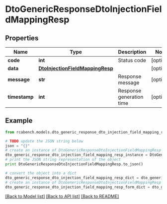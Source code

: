 # DtoGenericResponseDtoInjectionFieldMappingResp


## Properties

Name | Type | Description | Notes
------------ | ------------- | ------------- | -------------
**code** | **int** | Status code | [optional] 
**data** | [**DtoInjectionFieldMappingResp**](DtoInjectionFieldMappingResp.md) |  | [optional] 
**message** | **str** | Response message | [optional] 
**timestamp** | **int** | Response generation time | [optional] 

## Example

```python
from rcabench.models.dto_generic_response_dto_injection_field_mapping_resp import DtoGenericResponseDtoInjectionFieldMappingResp

# TODO update the JSON string below
json = "{}"
# create an instance of DtoGenericResponseDtoInjectionFieldMappingResp from a JSON string
dto_generic_response_dto_injection_field_mapping_resp_instance = DtoGenericResponseDtoInjectionFieldMappingResp.from_json(json)
# print the JSON string representation of the object
print DtoGenericResponseDtoInjectionFieldMappingResp.to_json()

# convert the object into a dict
dto_generic_response_dto_injection_field_mapping_resp_dict = dto_generic_response_dto_injection_field_mapping_resp_instance.to_dict()
# create an instance of DtoGenericResponseDtoInjectionFieldMappingResp from a dict
dto_generic_response_dto_injection_field_mapping_resp_form_dict = dto_generic_response_dto_injection_field_mapping_resp.from_dict(dto_generic_response_dto_injection_field_mapping_resp_dict)
```
[[Back to Model list]](../README.md#documentation-for-models) [[Back to API list]](../README.md#documentation-for-api-endpoints) [[Back to README]](../README.md)


